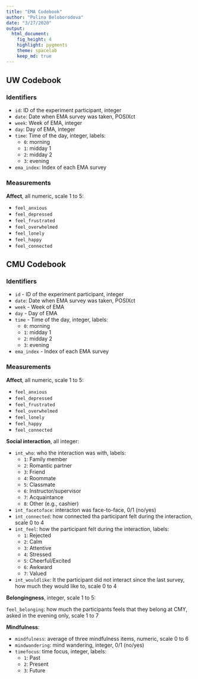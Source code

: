 ```yaml
---
title: "EMA Codebook"
author: "Polina Beloborodova"
date: "3/27/2020"
output: 
  html_document: 
    fig_height: 4
    highlight: pygments
    theme: spacelab
    keep_md: true
---
```




## UW Codebook

### Identifiers

* `id`: ID of the experiment participant, integer
* `date`: Date when EMA survey was taken, POSIXct
* `week`: Week of EMA, integer
* `day`: Day of EMA, integer
* `time`: Time of the day, integer, labels:
    + `0`: morning
    + `1`: midday 1
    + `2`: midday 2
    + `3`: evening
* `ema_index`: Index of each EMA survey

### Measurements

__Affect__, all numeric, scale 1 to 5:

* `feel_anxious`
* `feel_depressed`
* `feel_frustrated`
* `feel_overwhelmed`
* `feel_lonely`
* `feel_happy`
* `feel_connected`

## CMU Codebook

### Identifiers

* `id` - ID of the experiment participant, integer
* `date`: Date when EMA survey was taken, POSIXct
* `week` - Week of EMA
* `day` - Day of EMA
* `time` - Time of the day, integer, labels:
    + `0`: morning
    + `1`: midday 1
    + `2`: midday 2
    + `3`: evening
* `ema_index` - Index of each EMA survey

### Measurements

__Affect__, all numeric, scale 1 to 5:

* `feel_anxious`
* `feel_depressed`
* `feel_frustrated`
* `feel_overwhelmed`
* `feel_lonely`
* `feel_happy`
* `feel_connected`

__Social interaction__, all integer:

* `int_who`: who the interaction was with, labels:
    + `1`: Family member
    + `2`: Romantic partner
    + `3`: Friend
    + `4`: Roommate
    + `5`: Classmate
    + `6`: Instructor/supervisor
    + `7`: Acquaintance
    + `8`: Other (e.g., cashier)
* `int_facetoface`: interacton was face-to-face, 0/1 (no/yes)
* `int_connected`: how connected tha participant felt during the interaction, scale 0 to 4
* `int_feel`: how the participant felt during the interaction, labels:
    + `1`: Rejected
    + `2`: Calm
    + `3`: Attentive
    + `4`: Stressed
    + `5`: Cheerful/Excited
    + `6`: Awkward
    + `7`: Valued
* `int_wouldlike`: It the participant did not interact since the last survey, how much they would like to, scale 0 to 4

__Belongingness__, integer, scale 1 to 5:

`feel_belonging`: how much the participants feels that they belong at CMY, asked in the evening only, scale 1 to 7

__Mindfulness__:

* `mindfulness`: average of three mindfulness items, numeric, scale 0 to 6
* `mindwandering`: mind wandering, integer, 0/1 (no/yes)
* `timefocus`: time focus, integer, labels:
    + `1`: Past
    + `2`: Present
    + `3`: Future

